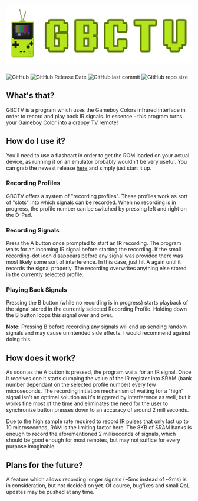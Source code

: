 # ![banner](./banner.png)

![GitHub](https://img.shields.io/github/license/Hacktix/gbctv?style=for-the-badge)
![GitHub Release Date](https://img.shields.io/github/release-date/Hacktix/gbctv?label=Latest%20Release&style=for-the-badge)
![GitHub last commit](https://img.shields.io/github/last-commit/Hacktix/gbctv?style=for-the-badge)
![GitHub repo size](https://img.shields.io/github/repo-size/Hacktix/gbctv?style=for-the-badge)

## What's that?
GBCTV is a program which uses the Gameboy Colors infrared interface in order to record and play back IR signals. In essence - this program turns your Gameboy Color into a crappy TV remote!

## How do I use it?
You'll need to use a flashcart in order to get the ROM loaded on your actual device, as running it on an emulator probably wouldn't be very useful. You can grab the newest release [here](https://github.com/Hacktix/gbctv/releases) and simply just start it up.

### Recording Profiles
GBCTV offers a system of "recording profiles". These profiles work as sort of "slots" into which signals can be recorded. When no recording is in progress, the profile number can be switched by pressing left and right on the D-Pad.

### Recording Signals
Press the A button once prompted to start an IR recording. The program waits for an incoming IR signal before starting the recording. If the small recording-dot icon disappears before any signal was provided there was most likely some sort of interference. In this case, just hit A again until it records the signal properly. The recording overwrites anything else stored in the currently selected profile.

### Playing Back Signals
Pressing the B button (while no recording is in progress) starts playback of the signal stored in the currently selected Recording Profile. Holding down the B button loops this signal over and over.

**Note:** Pressing B before recording any signals will end up sending random signals and may cause unintended side effects. I would recommend against doing this.

## How does it work?
As soon as the A button is pressed, the program waits for an IR signal. Once it receives one it starts dumping the value of the IR register into SRAM (bank number dependant on the selected profile number) every few microseconds. The recording initiation mechanism of waiting for a "high" signal isn't an optimal solution as it's triggered by interference as well, but it works fine most of the time and eliminates the need for the user to synchronize button presses down to an accuracy of around 2 milliseconds.

Due to the high sample rate required to record IR pulses that only last up to 10 microseconds, RAM is the limiting factor here. The 8KB of SRAM banks is enough to record the aforementioned 2 milliseconds of signals, which should be good enough for most remotes, but may not suffice for every purpose imaginable.

## Plans for the future?
A feature which allows recording longer signals (~5ms instead of ~2ms) is in consideration, but not decided on yet. Of course, bugfixes and small QoL updates may be pushed at any time.
